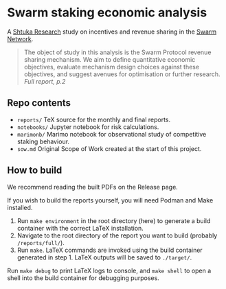 # Swarm staking economic analysis

A [Shtuka Research](https://shtuka.io) study on incentives and revenue sharing in the [Swarm Network](https://www.ethswarm.org/).

> The object of study in this analysis is the Swarm Protocol revenue sharing mechanism. 
> We aim to define quantitative economic objectives, evaluate mechanism design choices against these objectives, and suggest avenues for optimisation or further research. 
> *Full report, p.2*

## Repo contents

* `reports/` TeX source for the monthly and final reports.
* `notebooks/` Jupyter notebook for risk calculations.
* `marimonb/` Marimo notebook for observational study of competitive staking behaviour.
* `sow.md` Original Scope of Work created at the start of this project.

## How to build

We recommend reading the built PDFs on the Release page.

If you wish to build the reports yourself, you will need Podman and Make installed.

1. Run `make environment` in the root directory (here) to generate a build container with the correct LaTeX installation.
2. Navigate to the root directory of the report you want to build (probably `/reports/full/`).
3. Run `make`. LaTeX commands are invoked using the build container generated in step 1. LaTeX outputs will be saved to `./target/`. 

Run `make debug` to print LaTeX logs to console, and `make shell` to open a shell into the build container for debugging purposes.